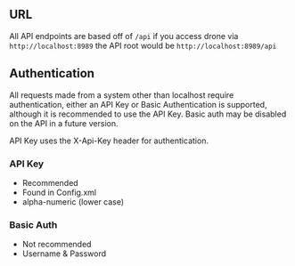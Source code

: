 ## URL ##

All API endpoints are based off of `/api` if you access drone via `http://localhost:8989` the API root would be `http://localhost:8989/api`


## Authentication ##

All requests made from a system other than localhost require authentication, either an API Key or Basic Authentication is supported, although it is recommended to use the API Key. Basic auth may be disabled on the API in a future version.

API Key uses the X-Api-Key header for authentication.

### API Key ###

- Recommended
- Found in Config.xml
- alpha-numeric (lower case)

### Basic Auth ###

- Not recommended
- Username & Password